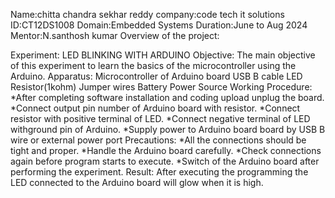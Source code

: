 Name:chitta chandra sekhar reddy
company:code tech it solutions
ID:CT12DS1008
Domain:Embedded Systems
Duration:June to Aug 2024 
Mentor:N.santhosh kumar 
Overview of the project:
                  


 Experiment: LED BLINKING WITH ARDUINO
 Objective: The main objective of this experiment to learn the basics of the microcontroller using the Arduino.
 Apparatus: Microcontroller of Arduino board USB B cable LED Resistor(1kohm) Jumper wires Battery Power Source
 Working Procedure: *After completing software installation and coding upload unplug the board.
                    *Connect output pin number of Arduino board with resistor. *Connect resistor with positive terminal of LED. 
                    *Connect negative terminal of LED withground pin of Arduino.
                    *Supply power to Arduino board board by USB B wire or external power port
  Precautions: *All the connections should be tight and proper.
               *Handle the Arduino board carefully. 
               *Check connections again before program starts to execute. 
               *Switch of the Arduino board after performing the experiment.
 Result: After executing the programming the LED connected to the Arduino board will glow when it is high.
 
